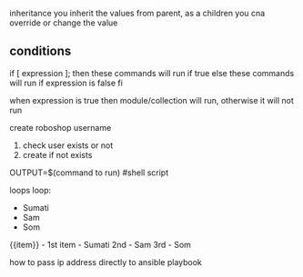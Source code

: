inheritance
you inherit the values from parent, as a children you cna override or change the value

conditions
----------
if [ expression ];
then 
   these commands will run if true
else
   these commands will run if  expression is false
fi

when expression is true then module/collection will run, otherwise it will not run

create roboshop username
1. check user exists or not
2. create if not exists

OUTPUT=$(command to run) #shell script

loops
loop:
- Sumati
- Sam
- Som

{{item}} - 1st item - Sumati
2nd - Sam
3rd - Som


how to pass ip address directly to ansible playbook